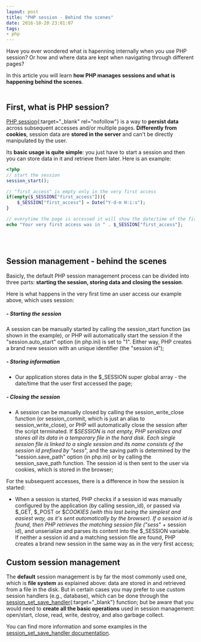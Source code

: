 ```yaml
---
layout: post
title: "PHP session - Behind the scenes"
date: 2016-10-20 23:01:07
tags:
- php
---
```


Have you ever wondered what is hapenning internally when you use PHP session? Or how and where data are kept when navigating through different pages?

In this article you will learn **how PHP manages sessions and what is happening behind the scenes**.
<br><br>

## First, what is PHP session?
[PHP session](http://php.net/sessions){:target="_blank" rel="nofollow"} is a way to **persist data** across subsequent accesses and/or multiple pages. **Differently from cookies**, session data are **stored in the server** and can't be directly manipulated by the user.

Its **basic usage is quite simple**: you just have to start a session and then you can store data in it and retrieve them later. Here is an example:

```php
<?php
// start the session
session_start();

// "first_access" is empty only in the very first access
if(empty($_SESSION["first_access"])){
	$_SESSION["first_access"] = Date("Y-d-m H:i:s");
}

// everytime the page is accessed it will show the date/time of the first access
echo "Your very first access was in " . $_SESSION["first_access"];
```
<br><br>

## Session management - behind the scenes
Basicly, the default PHP session management process can be divided into three parts: **starting the session, storing data and closing the session**.

Here is what happens in the very first time an user access our example above, which uses session:

##### - Starting the session
A session can be manually started by calling the session_start function (as shown in the example), or PHP will automatically start the session if the "session.auto_start" option (in php.ini) is set to "1". Either way, PHP creates a brand new session with an unique identifier (the "session id");

##### - Storing information
- Our application stores data in the $_SESSION super global array - the date/time that the user first accessed the page;

##### - Closing the session
- A session can be manually closed by calling the session_write_close function (or session_commit, which is just an alias to session_write_close), or PHP will automatically close the session after the script terminated. If $_SESSION is not empty, PHP serializes and stores all its data in a temporary file in the hard disk. Each single session file is linked to a single session and its name consists of the session id prefixed by "sess_", and the saving path is determined by the "session.save_path" option (in php.ini) or by calling the session_save_path function. The session id is then sent to the user via cookies, which is stored in the browser;

For the subsequent accesses, there is a difference in how the session is started:

- When a session is started, PHP checks if a session id was manually configured by the application (by calling session_id), or passed via $_GET, $_POST or $_COOKIES (with this last being the simplest and easiest way, as it's sent automatically by the browser). If a session id is found, then PHP retrieves the matching session file ("sess_" + session id), and unserialize and parses its content into the $_SESSION variable. If neither a session id and a matching session file are found, PHP creates a brand new session in the same way as in the very first access;

## Custom session management

The **default** session management is by far the most commonly used one, which is **file system** as explained above: data are stored in and retrieved from a file in the disk. But in certain cases you may prefer to use custom session handlers (e.g., database), which can be done through the [session_set_save_handler](http://php.net/session_set_save_handler){:target="_blank"} function; but be aware that you would need to **create all the basic operations** used in session management: open/start, close, read, write, destroy, and also garbage collect.

You can find more information and some examples in the [session_set_save_handler documentation](http://php.net/session_set_save_handler).
